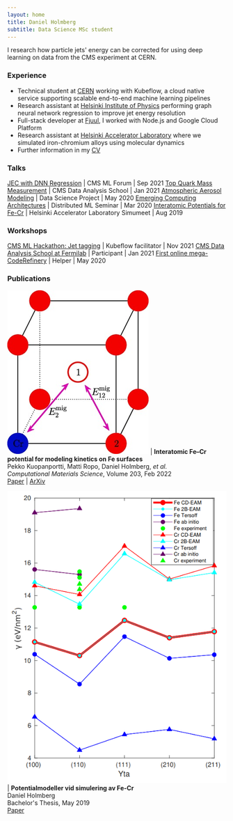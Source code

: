 ```yaml
---
layout: home
title: Daniel Holmberg
subtitle: Data Science MSc student
---
```


I research how particle jets' energy can be corrected for using deep learning on data from the CMS experiment at CERN. 

### Experience

- Technical student at [CERN](https://home.cern) working with Kubeflow, a cloud native service supporting scalable end-to-end machine learning pipelines
- Research assistant at [Helsinki Institute of Physics](https://hip.fi) performing graph neural network regression to improve jet energy resolution
- Full-stack developer at [Fjuul](https://fjuul.com), I worked with Node.js and Google Cloud Platform
- Research assistant at [Helsinki Accelerator Laboratory](https://helsinki.fi/en/researchgroups/helsinki-accelerator-laboratory) where we simulated iron-chromium alloys using molecular dynamics
- Further information in my [CV](assets/holmberg_daniel_cv.pdf)

### Talks


[JEC with DNN Regression](assets/slides/jec_dnn.pdf) | CMS ML Forum | Sep 2021
[Top Quark Mass Measurement](assets/slides/top_mass_das21.pdf) | CMS Data Analysis School | Jan 2021
[Atmospheric Aerosol Modeling](assets/slides/aerosol_modeling.pdf) | Data Science Project | May 2020
[Emerging Computing Architectures](assets/slides/emerging_architectures.pdf) | Distributed ML Seminar | Mar 2020
[Interatomic Potentials for Fe-Cr](assets/slides/fecr_simumeet.pdf) | Helsinki Accelerator Laboratory Simumeet | Aug 2019


### Workshops

[CMS ML Hackathon: Jet tagging](https://indico.cern.ch/event/1079395) | Kubeflow facilitator | Nov 2021
[CMS Data Analysis School at Fermilab](https://indico.cern.ch/event/966368) | Participant | Jan 2021
[First online mega-CodeRefinery](https://coderefinery.github.io/2020-05-25-online/#helpers) | Helper | May 2020

### Publications

![article](assets/img/fecr-migration.jpg) | **Interatomic Fe–Cr potential for modeling kinetics on Fe surfaces** <br> Pekko Kuopanportti, Matti Ropo, Daniel Holmberg, _et al._ <br> _Computational Materials Science_, Volume 203, Feb 2022 <br> [Paper](https://doi.org/10.1016/j.commatsci.2021.110840) \| [ArXiv](https://arxiv.org/abs/2105.12859)

![article](assets/img/bsc-graph.png) | **Potentialmodeller vid simulering av Fe-Cr** <br> Daniel Holmberg <br> Bachelor's Thesis, May 2019 <br> [Paper](assets/bsc_thesis.pdf)
